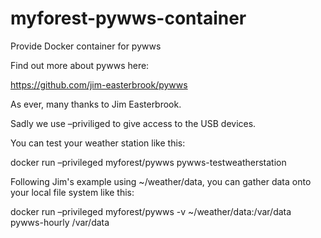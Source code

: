# myforest-pywws-container
Provide Docker container for pywws

Find out more about pywws here:

https://github.com/jim-easterbrook/pywws

As ever, many thanks to Jim Easterbrook.

Sadly we use –priviliged to give access to the USB devices.

You can test your weather station like this:

docker run –privileged myforest/pywws pywws-testweatherstation

Following Jim's example using ~/weather/data, you can gather data onto your local file system like this:

docker run –privileged myforest/pywws -v ~/weather/data:/var/data pywws-hourly /var/data
